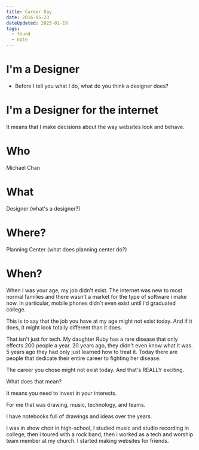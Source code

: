 ```yaml
---
title: Career Day
date: 2016-05-23
dateUpdated: 2025-01-19
tags:
  - found
  - note
---
```


# I'm a Designer

* Before I tell you what I do, what do you think a designer does?

# I'm a Designer for the internet

It means that I make decisions about the way websites look and behave.

# Who
  Michael Chan

# What
Designer (what's a designer?)

# Where?
Planning Center (what does planning center do?)

# When?
When I was your age, my job didn't exist. The internet was new to most normal families and there wasn't a market for the type of software i make now. In particular, mobile phones didn't even exist until i'd graduated college.

This is to say that the job you have at my age might not exist today. And if it does, it might look totally different than it does.

That isn't just for tech. My daughter Ruby has a rare disease that only effects 200 people a year. 20 years ago, they didn't even know what it was. 5 years ago they had only just learned how to treat it. Today there are people that dedicate their entire career to fighting her disease.

The career you chose might not exist today. And that's REALLY exciting.

What does that mean?

It means you need to invest in your interests.

For me that was drawing, music, technology, and teams.

I have notebooks full of drawings and ideas over the years.

I was in show choir in high-school, I studied music and studio recording in college, then i toured with a rock band, then i worked as a tech and worship team member at my church. I started making websites for friends.

